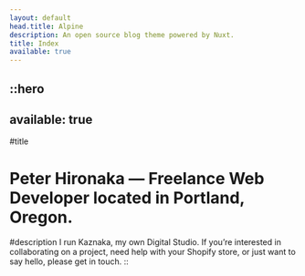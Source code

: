 ```yaml
---
layout: default
head.title: Alpine
description: An open source blog theme powered by Nuxt.
title: Index
available: true
---
```


::hero
---
available: true
---

#title
# Peter Hironaka — Freelance Web Developer located in Portland, Oregon.
#description
I run Kaznaka, my own Digital Studio. If you’re interested in collaborating on a project, need help with your Shopify store, or just want to say hello, please get in touch.
::
